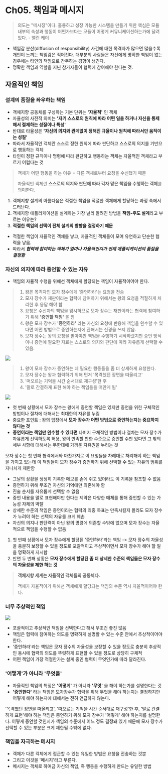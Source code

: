 # Ch05. 책임과 메시지
> 의도는 "메시징"이다. 훌륭하고 성장 가능한 시스템을 만들기 위한 핵심은 모듈 내부의 속성과 행동이 어떤가보다는 모듈이 어떻게 커뮤니케이션하는가에 달려 있다. - 앨런 케이

* 책임감 분산(diffusion of responsibility)
사건에 대한 목격자가 많으면 많을수록 개인이 느끼는 책임감은 적어진다.
대부분의 사람들은 자신에게 명확한 책임이 없는 경우에는 타인의 책임으로 간주하는 경향이 생긴다.
* 명확한 책임과 역할을 지닌 참가자들이 협력에 참여해야 한다는 것.

## 자율적인 책임
### 설계의 품질을 좌우하는 책임
* 객체지향  공동체를 구성하는 기본 단위는 **'자율적'** 인 객체
* 자율성의 사전적 의미는 **'자기 스스로의 원칙에 따라 어떤 일을 하거나 자신을 통제해서 절제하는 성질이나 특성'**
* 반대로 타율성은 **'자신의 의지와 관계없이 정해진 규율이나 원칙에 따라서만 움직이는 성질'**
* 따라서 자율적인 객체란 스스로 정한 원칙에 따라 판단하고 스스로의 의지를 기반으로 행동하는 객체
* 타인이 정한 규칙이나 명령에 따라 판단하고 행동하는 객체는 자율적인 객체라고 부르기 어렵다는 것

> 객체가 어떤 행동을 하는 이유 = 다른 객체로부터 요청을 수신했기 때문
>
> 자율적인 객체란 **스스로의 의지와 판단에 따라 각자 맡은 책임을 수행하는 객체**를 의미한다.

1. 객체지향 설계의 아름다움은 적절한 책임을 적절한 객체에게 할당하는 과정 속에서 드러난다.
2. 객체지향 애플리케이션을 설계하는 가장 널리 알려진 방법을 **책임-주도 설계**라고 부르는 이유는?
3. **적절한 책임의 선택이 전체 설계의 방향을 결정하기 때문**

* 적절한 책임이 자율적인 객체를 낳고, 자율적인 객체들이 모여 유연하고 단순한 협력을 낳음.
* 따라서 **_협력에 참여하는 객체가 얼마나 자율적인지가 전체 애플리케이션의 품질을 결정함_**
### 자신의 의지에 따라 증언할 수 있는 자유
* 책임의 자율적 수행을 위해선 객체에게 할당되는 책임이 자율적이어야 한다.

> 1. 왕은 목격자인 모자 장수에게 '증언하라'는 요청을 전송
> 2. 모자 장수가 재판이라는 협력에 참여하기 위해서는 왕의 요청을 적절하게 처리한 후 응답 해야 함
> 3. 요청은 수신자의 책임을 암시하므로 모자 장수는 재판이라는 협력에 참여하기 위해 **'증언할 책임'** 을 짐
> 4. 왕은 모자 장수가 **'증언하라'** 라는 자신의 요청에 반응해 책임을 완수할 수 있다면 어떤 방법으로 증언하는지에 관해서는 신경을 쓰지 않음.
> 5. 모자 장수는 왕의 요청을 받아야만 책임을 수행하기 시작하겠지만 증언 방식이나 증언에 필요한 자료는 스스로의 의지와 판단에 따라 자유롭게 선택할 수 있음.

<img src="https://user-images.githubusercontent.com/83414134/205498226-ddd836c7-878d-4343-b592-d5fb91df4f7b.jpg">

> 1. 왕이 모자 장수가 증언하는 데 필요한 행동들을 좀 더 상세하게 요청한다.
> 2. 모자 장수는 왕과 협력하기 위해 먼저 '목격했던 장면을 떠올리고'
> 3. '떠오르는 기억을 시간 순서대로 재구성'한 후
> 4. '말로 간결하게 표현 해야 하는 책임들을 떠안게 됨'

<img src="https://user-images.githubusercontent.com/83414134/205498449-104239ca-8118-4c53-886e-6cb4782786bb.jpg">

* 첫 번째 상황에서 모자 장수는 왕에게 증언할 책임은 있지만 증언을 위한 구체적인 방법이나 절차에 대해서는 최대한의 자유를 누림
* 중요한 포인트 : 왕의 입장에서 **모자 장수가 어떤 방법으로 증언하는지는 중요하지 않다는 것**
* **증언이라는 책임만 완수할 수 있다면** 나머지 구체적인 방법이나 절차는 모자 장수가 자유롭게 선택하도록 허용, 왕이 만족할 만한 수준으로 증언할 수만 있다면 그 밖의 세부 사항에 대해서는 무한대에 가까운 자유권을 누리는 것

모자 장수는 첫 번째 협력에서와 마찬가지로 이 요청들을 차례대로 처리해야 하는 책임을 가지고 있는데 이 책임들이 모자 장수가 증언하기 위해 선택할 수 있는 자유의 범위를 지나치게 제한함
* 그날의 상황을 생생히 기록한 메모를 손에 쥐고 있더라도 이 기록을 참조할 수 없음
* 증언하기 위해 무조건 자신의 기억에만 의존해야 함
* 진술 순서를 자유롭게 선택할 수 없음
* 증언 내용을 말로 표현해야만 한다는 제약은 다양한 매체를 통해 증언할 수 있는 가능성 자체의 박탈
* 상세한 수준의 책임은 증언이라는 협력의 최종 목표는 만족시킬지 몰라도 모자 장수가 누려야 하는 선택의 자유를 크게 훼손
* 자신의 의지나 판단력이 아닌 왕의 명령에 의존할 수밖에 없으며 모자 장수는 자율적으로 책임을 수행할 수 없음

1. 첫 번째 상황에서 모자 장수에게 할당된 '증언하라'라는 책임 -> 모자 장수의 자율성을 충분히 보장할 수 있을 정도로 포괄적이고 추상적이면서 모자 장수가 해야 할 일을 명확하게 지시함
2. 반면 두 번째 상황은 **모자 장수에게 할당된 좀 더 상세한 수준의 책임들은 모자 장수의 자율성을 제한 하는 것**

> **객체지향 세계는 자율적인 객체들의 공동체다.**
>
> 객체가 자율적이기 위해선 객체에게 할당되는 책임의 수준 역시 자율적이어야 한다.
### 너무 추상적인 책임
<img src="https://user-images.githubusercontent.com/83414134/205498226-ddd836c7-878d-4343-b592-d5fb91df4f7b.jpg">

* 포괄적이고 추상적인 책임을 선택한다고 해서 무조건 좋진 않음
* 책임은 협력에 참여하는 의도를 명확하게 설명할 수 있는 수준 안에서 추상적이어야 한다.
* '증언하라'라는 책임은 모자 장수의 자율성을 보장할 수 있을 정도로 충분히 추상적인 동시에 협력의 의도를 뚜렷하게 표현할 수 있을 정도로 상당히 구체적
* 어떤 책임이 가장 적절한가는 설계 중인 협력이 무엇인가에 따라 달라진다.
### '어떻게'가 아니라 '무엇을'
* 자율적인 책임의 특징은 **'어떻게'** 가 아니라 **'무엇'** 을 해야 하는가를 설명한다는 것
* **'증언한다'** 라는 책임은 모자장수가 협력을 위해 무엇을 해야 하는지는 결정하지만 어떻게 해야 하는지에 대해서는 전혀 언급하지 않는다.

'목격했던 장면을 떠올리고', '떠오르는 기억을 시간 순서대로 재구성'한 후, '말로 간결하게 표현'해야 하는 책임은 증언하기 위해 모자 장수가 '어떻게' 해야 하는지를 설명한다. 어떻게 증언할 것인지가 책임의 수준에서 어느 정도 결정돼 있기 때문에 모자 장수가 선택할 수 있는 부분은 크게 제한될 수밖에 없다.

### 책임을 자극하는 메시지
* 객체가 다른 객체에게 접근할 수 있는 유일한 방법은 요청을 전송하는 것뿐
* 그리고 이것을 '메시지'라고 부른다.
* 메시지는 객체로 하여금 자신의 책임, 즉 행동을 수행하게 만드는 유일한 방법